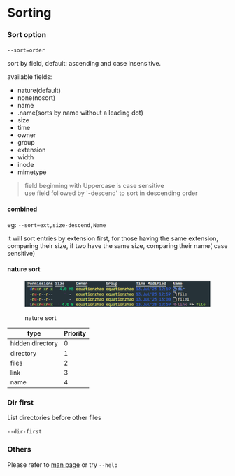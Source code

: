 # Sorting

### Sort option

`--sort=order`

sort by field, default: ascending and case insensitive.

available fields:&#x20;

* nature(default)
* none(nosort)
* name
* .name(sorts by name without a leading dot)
* size
* time
* owner
* group
* extension
* width
* inode
* mimetype&#x20;

> field beginning with Uppercase is case sensitive\
> use field followed by '-descend' to sort in descending order

#### combined

eg: `--sort=ext,size-descend,Name`

it will sort entries by extension first, for those having the same extension, comparing their size, if two have the same size, comparing their name( case sensitive)

#### nature sort

<figure><img src="../../.gitbook/assets/image (1) (1).png" alt=""><figcaption><p>nature sort</p></figcaption></figure>

<table><thead><tr><th>type </th><th data-type="number">Priority </th></tr></thead><tbody><tr><td>hidden directory </td><td>0</td></tr><tr><td>directory</td><td>1</td></tr><tr><td>files</td><td>2</td></tr><tr><td>link</td><td>3</td></tr><tr><td>name</td><td>4</td></tr></tbody></table>

### Dir first

List directories before other files

`--dir-first`

### Others

Please refer to [man page](https://github.com/Equationzhao/g/blob/master/g.md) or try `--help`&#x20;
